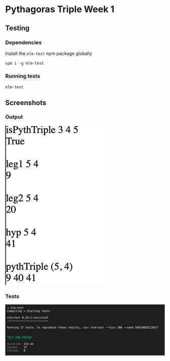 # Pythagoras Triple Week 1

## Testing
### Dependencies
Install the `elm-test` npm package globally
```
npm i -g elm-test
```
### Running tests
```
elm-test
```

## Screenshots
### Output
![](./screenshots/output.png)
### Tests
![](./screenshots/tests.png)

